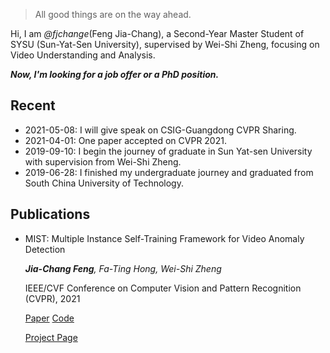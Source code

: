 

> All good things are on the way ahead.


Hi, I am *@fjchange*(Feng Jia-Chang), a Second-Year Master Student of SYSU (Sun-Yat-Sen University), supervised by Wei-Shi Zheng, focusing on Video Understanding and Analysis. 

***Now, I'm looking for a job offer or a PhD position.***

## Recent

- 2021-05-08: I will give speak on CSIG-Guangdong CVPR Sharing.
- 2021-04-01: One paper accepted on CVPR 2021.
- 2019-09-10: I begin the journey of graduate in Sun Yat-sen University with supervision from Wei-Shi Zheng.
- 2019-06-28: I finished my undergraduate journey and graduated from South China University of Technology.


## Publications
- MIST: Multiple Instance Self-Training Framework for Video Anomaly Detection

  _**Jia-Chang Feng**, Fa-Ting Hong, Wei-Shi Zheng_
  
  IEEE/CVF Conference on Computer Vision and Pattern Recognition (CVPR), 2021
  
  [Paper](https://arxiv.org/abs/2104.01633) [Code](https://github.com/fjchange/MIST_VAD)
  
  [Project Page](https://kiwi-fung.win/2021/04/28/MIST/)


